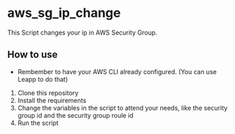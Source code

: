 # aws_sg_ip_change
This Script changes your ip in AWS Security Group.

## How to use
- Rembember to have your AWS CLI already configured. (You can use Leapp to do that)
1. Clone this repository
2. Install the requirements
3. Change the variables in the script to attend your needs, like the security group id and the security group roule id
4. Run the script